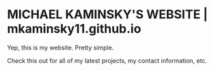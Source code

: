 MICHAEL KAMINSKY'S WEBSITE | mkaminsky11.github.io
=====================
Yep, this is my website. Pretty simple.

Check this out for all of my latest projects, my contact information, etc.
